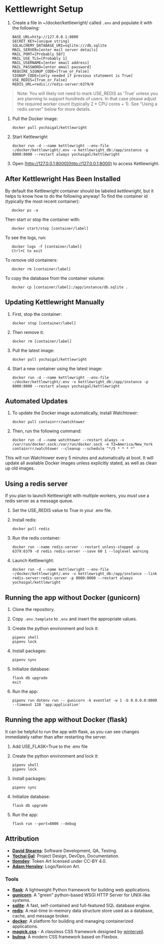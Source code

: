 # Kettlewright Setup

1. Create a file in ~/docker/kettlewright/ called `.env` and populate it with the following:

       BASE_URL=http://127.0.0.1:8000
       SECRET_KEY=[unique string]
       SQLALCHEMY_DATABASE_URI=sqlite:///db.sqlite
       MAIL_SERVER=[enter mail server details]
       MAIL_PORT=[Probably 587]
       MAIL_USE_TLS=[Probably 1]
       MAIL_USERNAME=[enter email address]
       MAIL_PASSWORD=[enter email password]
       REQUIRE_SIGNUP_CODE=[True_or_False]
       SIGNUP_CODE=[only needed if previous statement is True]
       USE_REDIS=[True_or_False]
       REDIS_URL=redis://redis-server:6379/0

> Note: You will likely not need to mark USE_REDIS as 'True' unless you are planning to support hundreds of users. In that case please adjust the required worker count (typically 2 * CPU cores + 1). See "Using a redis server" below for more details.


1. Pull the Docker image:

       docker pull yochaigal/kettlewright

2. Start Kettlewright

       docker run -d --name kettlewright --env-file ~/docker/kettlewright/.env -v kettlewright_db:/app/instance -p 8000:8000 --restart always yochaigal/kettlewright

3. Open [http://127.0.0.1:8000](http://127.0.0.1:8000) to access Kettlewright.

## After Kettlewright Has Been Installed

By default the Kettlewright container should be labeled _kettlewright_, but it helps to know how to do the following anyway!
To find the container id (typically the most recent container):

       docker ps -a

Then start or stop the container with:

       docker start/stop [container/label]

To see the logs, run:

       docker logs -f [container/label]
       Ctrl+C to exit

To remove old containers:

       docker rm [container/label]

To copy the database from the container volume:

       docker cp [container/label]:/app/instance/db.sqlite .

## Updating Kettlewright Manually

1. First, stop the container:

       docker stop [container/label]

2. Then remove it:

       docker rm [container/label]

3. Pull the latest image:

       docker pull yochaigal/kettlewright

4. Start a new container using the latest image:

       docker run -d --name kettlewright --env-file ~/docker/kettlewright/.env -v kettlewright_db:/app/instance -p 8000:8000 --restart always yochaigal/kettlewright

## Automated Updates

1. To update the Docker image automatically, install Watchtower:

       docker pull containrrr/watchtower

2. Then, run the following command:

       docker run -d --name watchtower --restart always -v /var/run/docker.sock:/var/run/docker.sock -e TZ=America/New_York containrrr/watchtower --cleanup --schedule "*/5 * * * *"
       
This will run Watchtower every 5 minutes and automatically at boot. It will update all available Docker images unless explicitly stated, as well as clean up old images.

## Using a redis server

If you plan to launch Kettlewright with multiple workers, you _must_ use a redis server as a message queue.

1. Set the USE_REDIS value to True in your .env file. 

2. Install redis:

       docker pull redis

3. Run the redis container:

       docker run --name redis-server --restart unless-stopped -p 6379:6379 -d redis redis-server --save 60 1 --loglevel warning

4. Launch Kettlewright:

       docker run -d --name kettlewright --env-file ~/docker/kettlewright/.env -v kettlewright_db:/app/instance --link redis-server:redis-server -p 8000:8000 --restart always yochaigal/kettlewright

## Running the app without Docker (gunicorn)

1. Clone the repository.

2. Copy `.env.template` to `.env` and insert the appropriate values.

3. Create the python environment and lock it:

       pipenv shell
       pipenv lock

5. Install packages:

       pipenv sync

6. Initialize database:

       flask db upgrade
       exit

7. Run the app:

       pipenv run dotenv run -- gunicorn -k eventlet -w 1 -b 0.0.0.0:8000 --timeout 120 'app:application'

## Running the app without Docker (flask)

It can be helpful to run the app with flask, as you can see changes immediately rather than after restarting the server.

1. Add USE_FLASK=True to the .env file

2. Create the python environment and lock it:

       pipenv shell
       pipenv lock

3. Install packages:

       pipenv sync

4. Initialize database:

       flask db upgrade

5. Run the app:

       flask run --port=8000 --debug

## Attribution

- [**David Stearns**](https://github.com/david-stearns): Software Development, QA, Testing.
- [**Yochai Gal**](https://newschoolrevolution.com): Project Design, DevOps, Documentation.
- [**tlomdev**](https://tlomdev.itch.io/tlomdevs-tokens): Token Art licensed under CC-BY 4.0.
- [**Adam Hensley**](https://adamhensley.itch.io/): Logo/favicon Art.

### Tools

- [**flask**](https://flask.palletsprojects.com/en/3.0.x/): A lightweight Python framework for building web applications.
- [**gunicorn**](https://gunicorn.org/): A "green" python-based WSGI HTTP Server for UNIX-like systems.
- [**sqlite**](https://www.sqlite.org): A fast, self-contained and full-featured SQL database engine.
- [**redis**](https://redis.io): A real-time in-memory data structure store used as a database, cache, and message broker.
- [**docker**](https://www.docker.com): A platform for building and managing containerized applications.
- [**magick.css**](https://css.winterveil.net) - A classless CSS framework designed by [winterveil](https://github.com/wintermute-cell).
- [**bulma**](https://github.com/jgthms/bulma): A modern CSS framework based on Flexbox.
